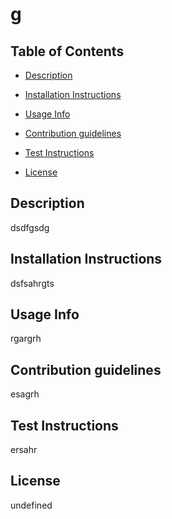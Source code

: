# g 
## Table of Contents

- [Description](#Description)

- [Installation Instructions](#Installation)

- [Usage Info](#Usage)

- [Contribution guidelines](#Contribution)

- [Test Instructions](#Test)

- [License](#License)

## Description
dsdfgsdg

## Installation Instructions
dsfsahrgts

## Usage Info
rgargrh

## Contribution guidelines
esagrh

## Test Instructions
ersahr

## License
undefined